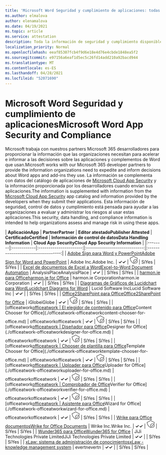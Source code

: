 ```yaml
---
title: 'Microsoft Word Seguridad y cumplimiento de aplicaciones: todas las aplicaciones'
ms.author: elmalova
author: elenamalova
ms.date: 04/19/2021
ms.topic: article
ms.service: attestation
description: Toda la información de seguridad y cumplimiento disponible para todas Microsoft Word aplicaciones.
localization_priority: Normal
ms.openlocfilehash: eeaf85307fcb4f9d6e18e4d76e4cbde1848ea5f2
ms.sourcegitcommit: e97156a6eaf1d5ec5c26fd14add210a92bacd944
ms.translationtype: MT
ms.contentlocale: es-ES
ms.lasthandoff: 04/28/2021
ms.locfileid: "52071690"
---
```

# <a name="microsoft-word-app-security-and-compliance"></a><span data-ttu-id="9891d-103">Microsoft Word Seguridad y cumplimiento de aplicaciones</span><span class="sxs-lookup"><span data-stu-id="9891d-103">Microsoft Word App Security and Compliance</span></span>

<span data-ttu-id="9891d-104">Microsoft trabaja con nuestros partners Microsoft 365 desarrolladores para proporcionar la información que las organizaciones necesitan para acelerar e informar a las decisiones sobre las aplicaciones y complementos de Word que usan.</span><span class="sxs-lookup"><span data-stu-id="9891d-104">Microsoft works with our Microsoft 365 developer partners to provide the information organizations need to expedite and inform decisions about Word apps and add-ins they use.</span></span> <span data-ttu-id="9891d-105">La información se complementa con datos del catálogo de aplicaciones de [Microsoft Cloud App Security](https://www.microsoft.com/en-us/enterprise-mobility-security/cloud-app-security) y la información proporcionada por los desarrolladores cuando envían sus aplicaciones.</span><span class="sxs-lookup"><span data-stu-id="9891d-105">The information is supplemented with information from the [Microsoft Cloud App Security](https://www.microsoft.com/en-us/enterprise-mobility-security/cloud-app-security) app catalog and information provided by the developers when they submit their applications.</span></span> <span data-ttu-id="9891d-106">Esta información de seguridad, control de datos y cumplimiento está pensada para ayudar a las organizaciones a evaluar y administrar los riesgos al usar estas aplicaciones.</span><span class="sxs-lookup"><span data-stu-id="9891d-106">This security, data handling, and compliance information is intended to help organizations assess and manage risk in using these apps.</span></span>

| <span data-ttu-id="9891d-107">**Aplicación**</span><span class="sxs-lookup"><span data-stu-id="9891d-107">**App**</span></span> | <span data-ttu-id="9891d-108">**Partner**</span><span class="sxs-lookup"><span data-stu-id="9891d-108">**Partner**</span></span> | <span data-ttu-id="9891d-109">**Editor atestado**</span><span class="sxs-lookup"><span data-stu-id="9891d-109">**Publisher Attested**</span></span> | <span data-ttu-id="9891d-110">**Certificado**</span><span class="sxs-lookup"><span data-stu-id="9891d-110">**Certified**</span></span> | <span data-ttu-id="9891d-111">**Información de control de datos**</span><span class="sxs-lookup"><span data-stu-id="9891d-111">**Data Handling Information**</span></span> | <span data-ttu-id="9891d-112">**Cloud App Security**</span><span class="sxs-lookup"><span data-stu-id="9891d-112">**Cloud App Security Information**</span></span> |
|:--------|:------------|:----------------------:|:-----------------------------:|:----------------------------------:|
| [<span data-ttu-id="9891d-113">Adobe Sign para Word y PowerPoint</span><span class="sxs-lookup"><span data-stu-id="9891d-113">Adobe Sign for Word and PowerPoint</span></span>](./adobe-inc-sign-for-word-and-powerpoint.md) | <span data-ttu-id="9891d-114">Adobe Inc.</span><span class="sxs-lookup"><span data-stu-id="9891d-114">Adobe Inc.</span></span> | <span data-ttu-id="9891d-115">**✓**</span><span class="sxs-lookup"><span data-stu-id="9891d-115">**✓**</span></span> | <img alt="Certified application badge" src="../media/certified-badge.png" height="25" width="25" /> | <span data-ttu-id="9891d-116">Sí</span><span class="sxs-lookup"><span data-stu-id="9891d-116">Yes</span></span> | <span data-ttu-id="9891d-117">Sí</span><span class="sxs-lookup"><span data-stu-id="9891d-117">Yes</span></span> |
| [<span data-ttu-id="9891d-118">Excel de documentos de Excel a Word</span><span class="sxs-lookup"><span data-stu-id="9891d-118">Excel-to-Word Document Automation</span></span>](./analysisplace-excel-to-word-document-automation.md) | <span data-ttu-id="9891d-119">AnalysisPlace</span><span class="sxs-lookup"><span data-stu-id="9891d-119">AnalysisPlace</span></span> | <span data-ttu-id="9891d-120">**✓**</span><span class="sxs-lookup"><span data-stu-id="9891d-120">**✓**</span></span> |  | <span data-ttu-id="9891d-121">Sí</span><span class="sxs-lookup"><span data-stu-id="9891d-121">Yes</span></span> | <span data-ttu-id="9891d-122">Sí</span><span class="sxs-lookup"><span data-stu-id="9891d-122">Yes</span></span> |
| [<span data-ttu-id="9891d-123">harmon.ie para Office</span><span class="sxs-lookup"><span data-stu-id="9891d-123">harmon.ie for Office</span></span>](./harmonie-corporation-for-office.md) | <span data-ttu-id="9891d-124">harmon.ie Corporation</span><span class="sxs-lookup"><span data-stu-id="9891d-124">harmon.ie Corporation</span></span> | <span data-ttu-id="9891d-125">**✓**</span><span class="sxs-lookup"><span data-stu-id="9891d-125">**✓**</span></span> |  | <span data-ttu-id="9891d-126">Sí</span><span class="sxs-lookup"><span data-stu-id="9891d-126">Yes</span></span> | <span data-ttu-id="9891d-127">Sí</span><span class="sxs-lookup"><span data-stu-id="9891d-127">Yes</span></span> |
| [<span data-ttu-id="9891d-128">Diagramas de Gráficos de Lucidchart para Word</span><span class="sxs-lookup"><span data-stu-id="9891d-128">Lucidchart Diagrams for Word</span></span>](./lucid-software-inc-lucidchart-diagrams-for-word.md) | <span data-ttu-id="9891d-129">Lucid Software Inc</span><span class="sxs-lookup"><span data-stu-id="9891d-129">Lucid Software Inc</span></span> | <span data-ttu-id="9891d-130">**✓**</span><span class="sxs-lookup"><span data-stu-id="9891d-130">**✓**</span></span> |  | <span data-ttu-id="9891d-131">Sí</span><span class="sxs-lookup"><span data-stu-id="9891d-131">Yes</span></span> | <span data-ttu-id="9891d-132">Sí</span><span class="sxs-lookup"><span data-stu-id="9891d-132">Yes</span></span> |
| [<span data-ttu-id="9891d-133">Office2SharePoint para Office</span><span class="sxs-lookup"><span data-stu-id="9891d-133">Office2SharePoint for Office</span></span>](./iglobe-office2sharepoint-for-office.md) | <span data-ttu-id="9891d-134">iGlobe</span><span class="sxs-lookup"><span data-stu-id="9891d-134">iGlobe</span></span> | <span data-ttu-id="9891d-135">**✓**</span><span class="sxs-lookup"><span data-stu-id="9891d-135">**✓**</span></span> | <img alt="Certified application badge" src="../media/certified-badge.png" height="25" width="25" /> | <span data-ttu-id="9891d-136">Sí</span><span class="sxs-lookup"><span data-stu-id="9891d-136">Yes</span></span> | <span data-ttu-id="9891d-137">Sí</span><span class="sxs-lookup"><span data-stu-id="9891d-137">Yes</span></span> |
| <span data-ttu-id="9891d-138">[officeatwork</span><span class="sxs-lookup"><span data-stu-id="9891d-138">[officeatwork</span></span> | <span data-ttu-id="9891d-139">El elegidor de contenido para Office](./officeatwork-officeatworkcontent-chooser-for-office.md)</span><span class="sxs-lookup"><span data-stu-id="9891d-139">Content Chooser for Office](./officeatwork-officeatworkcontent-chooser-for-office.md)</span></span> | <span data-ttu-id="9891d-140">officeatwork</span><span class="sxs-lookup"><span data-stu-id="9891d-140">officeatwork</span></span> | <span data-ttu-id="9891d-141">**✓**</span><span class="sxs-lookup"><span data-stu-id="9891d-141">**✓**</span></span> | <img alt="Certified application badge" src="../media/certified-badge.png" height="25" width="25" /> | <span data-ttu-id="9891d-142">Sí</span><span class="sxs-lookup"><span data-stu-id="9891d-142">Yes</span></span> | <span data-ttu-id="9891d-143">Sí</span><span class="sxs-lookup"><span data-stu-id="9891d-143">Yes</span></span> |
| <span data-ttu-id="9891d-144">[officeatwork</span><span class="sxs-lookup"><span data-stu-id="9891d-144">[officeatwork</span></span> | <span data-ttu-id="9891d-145">Diseñador para Office](./officeatwork-officeatworkdesigner-for-office.md)</span><span class="sxs-lookup"><span data-stu-id="9891d-145">Designer for Office](./officeatwork-officeatworkdesigner-for-office.md)</span></span> | <span data-ttu-id="9891d-146">officeatwork</span><span class="sxs-lookup"><span data-stu-id="9891d-146">officeatwork</span></span> | <span data-ttu-id="9891d-147">**✓**</span><span class="sxs-lookup"><span data-stu-id="9891d-147">**✓**</span></span> | <img alt="Certified application badge" src="../media/certified-badge.png" height="25" width="25" /> | <span data-ttu-id="9891d-148">Sí</span><span class="sxs-lookup"><span data-stu-id="9891d-148">Yes</span></span> | <span data-ttu-id="9891d-149">Sí</span><span class="sxs-lookup"><span data-stu-id="9891d-149">Yes</span></span> |
| <span data-ttu-id="9891d-150">[officeatwork</span><span class="sxs-lookup"><span data-stu-id="9891d-150">[officeatwork</span></span> | <span data-ttu-id="9891d-151">Chooser de plantilla para Office](./officeatwork-officeatworktemplate-chooser-for-office.md)</span><span class="sxs-lookup"><span data-stu-id="9891d-151">Template Chooser for Office](./officeatwork-officeatworktemplate-chooser-for-office.md)</span></span> | <span data-ttu-id="9891d-152">officeatwork</span><span class="sxs-lookup"><span data-stu-id="9891d-152">officeatwork</span></span> | <span data-ttu-id="9891d-153">**✓**</span><span class="sxs-lookup"><span data-stu-id="9891d-153">**✓**</span></span> | <img alt="Certified application badge" src="../media/certified-badge.png" height="25" width="25" /> | <span data-ttu-id="9891d-154">Sí</span><span class="sxs-lookup"><span data-stu-id="9891d-154">Yes</span></span> | <span data-ttu-id="9891d-155">Sí</span><span class="sxs-lookup"><span data-stu-id="9891d-155">Yes</span></span> |
| <span data-ttu-id="9891d-156">[officeatwork</span><span class="sxs-lookup"><span data-stu-id="9891d-156">[officeatwork</span></span> | <span data-ttu-id="9891d-157">Uploader para Office](./officeatwork-officeatworkuploader-for-office.md)</span><span class="sxs-lookup"><span data-stu-id="9891d-157">Uploader for Office](./officeatwork-officeatworkuploader-for-office.md)</span></span> | <span data-ttu-id="9891d-158">officeatwork</span><span class="sxs-lookup"><span data-stu-id="9891d-158">officeatwork</span></span> | <span data-ttu-id="9891d-159">**✓**</span><span class="sxs-lookup"><span data-stu-id="9891d-159">**✓**</span></span> | <img alt="Certified application badge" src="../media/certified-badge.png" height="25" width="25" /> | <span data-ttu-id="9891d-160">Sí</span><span class="sxs-lookup"><span data-stu-id="9891d-160">Yes</span></span> | <span data-ttu-id="9891d-161">Sí</span><span class="sxs-lookup"><span data-stu-id="9891d-161">Yes</span></span> |
| <span data-ttu-id="9891d-162">[officeatwork</span><span class="sxs-lookup"><span data-stu-id="9891d-162">[officeatwork</span></span> | <span data-ttu-id="9891d-163">Comprobador de Office](./officeatwork-officeatworkverifier-for-office.md)</span><span class="sxs-lookup"><span data-stu-id="9891d-163">Verifier for Office](./officeatwork-officeatworkverifier-for-office.md)</span></span> | <span data-ttu-id="9891d-164">officeatwork</span><span class="sxs-lookup"><span data-stu-id="9891d-164">officeatwork</span></span> | <span data-ttu-id="9891d-165">**✓**</span><span class="sxs-lookup"><span data-stu-id="9891d-165">**✓**</span></span> | <img alt="Certified application badge" src="../media/certified-badge.png" height="25" width="25" /> | <span data-ttu-id="9891d-166">Sí</span><span class="sxs-lookup"><span data-stu-id="9891d-166">Yes</span></span> | <span data-ttu-id="9891d-167">Sí</span><span class="sxs-lookup"><span data-stu-id="9891d-167">Yes</span></span> |
| <span data-ttu-id="9891d-168">[officeatwork</span><span class="sxs-lookup"><span data-stu-id="9891d-168">[officeatwork</span></span> | <span data-ttu-id="9891d-169">Asistente para Office](./officeatwork-officeatworkwizard-for-office.md)</span><span class="sxs-lookup"><span data-stu-id="9891d-169">Wizard for Office](./officeatwork-officeatworkwizard-for-office.md)</span></span> | <span data-ttu-id="9891d-170">officeatwork</span><span class="sxs-lookup"><span data-stu-id="9891d-170">officeatwork</span></span> | <span data-ttu-id="9891d-171">**✓**</span><span class="sxs-lookup"><span data-stu-id="9891d-171">**✓**</span></span> | <img alt="Certified application badge" src="../media/certified-badge.png" height="25" width="25" /> | <span data-ttu-id="9891d-172">Sí</span><span class="sxs-lookup"><span data-stu-id="9891d-172">Yes</span></span> | <span data-ttu-id="9891d-173">Sí</span><span class="sxs-lookup"><span data-stu-id="9891d-173">Yes</span></span> |
| [<span data-ttu-id="9891d-174">Wrike para Office documentos</span><span class="sxs-lookup"><span data-stu-id="9891d-174">Wrike for Office Documents</span></span>](./wrike-inc-for-office-documents.md) | <span data-ttu-id="9891d-175">Wrike Inc.</span><span class="sxs-lookup"><span data-stu-id="9891d-175">Wrike Inc.</span></span> | <span data-ttu-id="9891d-176">**✓**</span><span class="sxs-lookup"><span data-stu-id="9891d-176">**✓**</span></span> | <img alt="Certified application badge" src="../media/certified-badge.png" height="25" width="25" /> | <span data-ttu-id="9891d-177">Sí</span><span class="sxs-lookup"><span data-stu-id="9891d-177">Yes</span></span> | <span data-ttu-id="9891d-178">Sí</span><span class="sxs-lookup"><span data-stu-id="9891d-178">Yes</span></span> |
| [<span data-ttu-id="9891d-179">Wunder365 para Office</span><span class="sxs-lookup"><span data-stu-id="9891d-179">Wunder365 for Office</span></span>](./jiji-technologies-private-limited-wunder365-for-office.md) | <span data-ttu-id="9891d-180">JiJi Technologies Private Limited</span><span class="sxs-lookup"><span data-stu-id="9891d-180">JiJi Technologies Private Limited</span></span> | <span data-ttu-id="9891d-181">**✓**</span><span class="sxs-lookup"><span data-stu-id="9891d-181">**✓**</span></span> |  | <span data-ttu-id="9891d-182">Sí</span><span class="sxs-lookup"><span data-stu-id="9891d-182">Yes</span></span> | <span data-ttu-id="9891d-183">Sí</span><span class="sxs-lookup"><span data-stu-id="9891d-183">Yes</span></span> |
| [<span data-ttu-id="9891d-184">xLaw: sistema de administración de conocimientos</span><span class="sxs-lookup"><span data-stu-id="9891d-184">xLaw - knowledge management system</span></span>](./evertn-xlaw-knowledge-management-system.md) | <span data-ttu-id="9891d-185">evertn</span><span class="sxs-lookup"><span data-stu-id="9891d-185">evertn</span></span> | <span data-ttu-id="9891d-186">**✓**</span><span class="sxs-lookup"><span data-stu-id="9891d-186">**✓**</span></span> |  | <span data-ttu-id="9891d-187">Sí</span><span class="sxs-lookup"><span data-stu-id="9891d-187">Yes</span></span> | <span data-ttu-id="9891d-188">Sí</span><span class="sxs-lookup"><span data-stu-id="9891d-188">Yes</span></span> |
